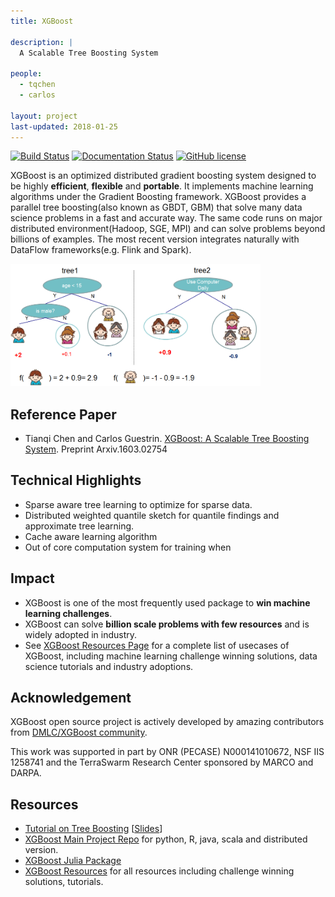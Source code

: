 ```yaml
---
title: XGBoost

description: |
  A Scalable Tree Boosting System

people:
  - tqchen
  - carlos

layout: project
last-updated: 2018-01-25
---
```


[![Build Status](https://travis-ci.org/dmlc/xgboost.svg?branch=master)](https://travis-ci.org/dmlc/xgboost)
[![Documentation Status](https://readthedocs.org/projects/xgboost/badge/?version=latest)](https://xgboost.readthedocs.org)
[![GitHub license](http://dmlc.github.io/img/apache2.svg)](./LICENSE)

XGBoost is an optimized distributed gradient boosting system designed to be highly **efficient**, **flexible** and **portable**.
It implements machine learning algorithms under the Gradient Boosting framework. XGBoost provides a parallel tree boosting(also known as GBDT, GBM) that solve many data science problems in a fast and accurate way. The same code runs on major distributed environment(Hadoop, SGE, MPI) and can solve problems beyond billions of examples.
The most recent version integrates naturally with DataFlow frameworks(e.g. Flink and Spark).

<img src="img/xgboost/tree_model.png" width="400px"/>

## Reference Paper

- Tianqi Chen and Carlos Guestrin. [XGBoost: A Scalable Tree Boosting System](data/pdf/XGBoostArxiv.pdf). Preprint Arxiv.1603.02754

## Technical Highlights

- Sparse aware tree learning to optimize for sparse data.
- Distributed weighted quantile sketch for quantile findings and approximate tree learning.
- Cache aware learning algorithm
- Out of core computation system for training when

## Impact

- XGBoost is one of the most frequently used package to **win machine learning challenges**.
- XGBoost can solve **billion scale problems with few resources** and is widely adopted in industry.
- See [XGBoost Resources Page](https://github.com/dmlc/xgboost/tree/master/demo/README.md) for a complete list of usecases of XGBoost,
  including machine learning challenge winning solutions, data science tutorials and industry adoptions.

## Acknowledgement

XGBoost open source project is actively developed by amazing contributors from [DMLC/XGBoost community](https://github.com/dmlc/xgboost/blob/master/CONTRIBUTORS.md).

This work was supported in part by ONR (PECASE) N000141010672, NSF IIS 1258741 and the TerraSwarm Research Center sponsored by MARCO and DARPA.

## Resources
- [Tutorial on Tree Boosting](https://xgboost.readthedocs.org/en/latest/model.html) [[Slides](http://homes.cs.washington.edu/~tqchen/data/pdf/BoostedTree.pdf)]
- [XGBoost Main Project Repo](https://github.com/dmlc/xgboost) for python, R, java, scala and distributed version.
- [XGBoost Julia Package](https://github.com/dmlc/XGBoost.jl)
- [XGBoost Resources](https://github.com/dmlc/xgboost/tree/master/demo/README.md) for all resources including challenge winning solutions, tutorials.
